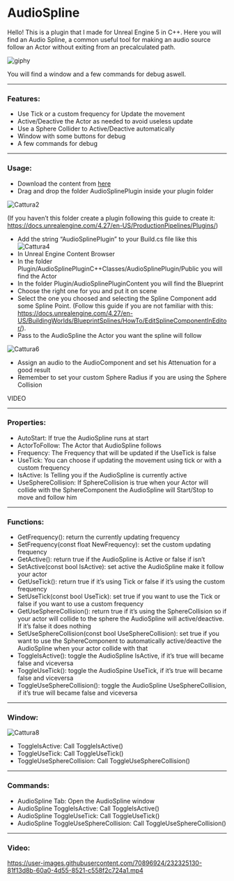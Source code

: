 # AudioSpline
Hello! This is a plugin that I made for Unreal Engine 5 in C++.
Here you will find an Audio Spline, a common useful tool for making an audio source follow an Actor without exiting from an precalculated path.

![giphy](https://user-images.githubusercontent.com/70896924/232324519-67e78d06-e284-4e7d-89f8-70d28517e8ec.gif)

You will find a window and a few commands for debug aswell.

---

### Features:

- Use Tick or a custom frequency for Update the movement
- Active/Deactive the Actor as needed to avoid useless update
- Use a Sphere Collider to Active/Deactive automatically
- Window with some buttons for debug
- A few commands for debug

---

### Usage:

- Download the content from [here](https://github.com/Jumbax/AudioSpline/releases/tag/v1.0.0)
- Drag and drop the folder AudioSplinePlugin inside your plugin folder

![Cattura2](https://user-images.githubusercontent.com/70896924/232051027-77b92daf-0ef9-478e-9502-654a4f8fe528.png)

(If you haven’t this folder create a plugin following this guide to create it: https://docs.unrealengine.com/4.27/en-US/ProductionPipelines/Plugins/)
- Add the string “AudioSplinePlugin” to your Build.cs file like this
![Cattura4](https://user-images.githubusercontent.com/70896924/232074007-b3107bff-a074-43d4-aa60-784c1d14c0a5.png)
- In Unreal Engine Content Browser
- In the folder Plugin/AudioSplinePluginC++Classes/AudioSplinePlugin/Public you will find the Actor
- In the folder Plugin/AudioSplinePluginContent you will find the Blueprint
- Choose the right one for you and put it on scene
- Select the one you choosed and selecting the Spline Component add some Spline Point. (Follow this guide if you are not familiar with this: https://docs.unrealengine.com/4.27/en-US/BuildingWorlds/BlueprintSplines/HowTo/EditSplineComponentInEditor/).
- Pass to the AudioSpline the Actor you want the spline will follow

![Cattura6](https://user-images.githubusercontent.com/70896924/232053383-e418d542-b230-4f22-92b6-9ec641945aa3.png)

- Assign an audio to the AudioComponent and set his Attenuation for a good result
- Remember to set your custom Sphere Radius if you are using the Sphere Collision

VIDEO

---

### Properties:

- AutoStart: If true the AudioSpline runs at start
- ActorToFollow: The Actor that AudioSpline follows
- Frequency: The Frequency that will be updated if the UseTick is false
- UseTick: You can choose if updating the movement using tick or with a custom frequency
- IsActive: Is Telling you if the AudioSpline is currently active
- UseSphereCollision: If SphereCollision is true when your Actor will collide with the SphereComponent the AudioSpline will Start/Stop to move and follow him

---

### Functions:

- GetFrequency(): return the currently updating frequency
- SetFrequency(const float NewFrequency): set the custom updating frequency
- GetActive(): return true if the AudioSpline is Active or false if isn’t
- SetActive(const bool IsActive): set active the AudioSpline make it follow your actor
- GetUseTick(): return true if it’s using Tick or false if it’s using the custom frequency
- SetUseTick(const bool UseTick): set true if you want to use the Tick or false if you want to use a custom frequency
- GetUseSphereCollision(): return true if it’s using the SphereCollision so if your actor will collide to the sphere the AudioSpline will active/deactive. If it’s false it does nothing
- SetUseSphereCollision(const bool UseSphereCollision): set true if you want to use the SphereComponent to automatically active/deactive the AudioSpline when your actor collide with that
- ToggleIsActive(): toggle the AudioSpline IsActive, if it’s true will became false and viceversa
- ToggleUseTick(): toggle the AudioSpine UseTick, if it’s true will became false and viceversa
- ToggleUseSphereCollision(): toggle the AudioSpline UseSphereCollision, if it’s true will became false and viceversa

---

### Window:
![Cattura8](https://user-images.githubusercontent.com/70896924/232054171-06bfd78d-2bdb-4a81-8498-8917bfd60018.png)
- ToggleIsActive: Call ToggleIsActive()
- ToggleUseTick: Call ToggleUseTick()
- ToggleUseSphereCollision: Call ToggleUseSphereCollision()

---

### Commands:

- AudioSpline Tab: Open the AudioSpline window
- AudioSpline ToggleIsActive: Call ToggleIsActive()
- AudioSpline ToggleUseTick: Call ToggleUseTick()
- AudioSpline ToggleUseSphereCollision: Call ToggleUseSphereCollision()

---

### Video:

https://user-images.githubusercontent.com/70896924/232325130-81f13d8b-60a0-4d55-8521-c558f2c724a1.mp4
